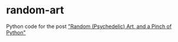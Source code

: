random-art
==========

Python code for the post ["Random (Psychedelic) Art, and a Pinch of Python"](http://jeremykun.com/2012/01/01/random-psychedelic-art/)
